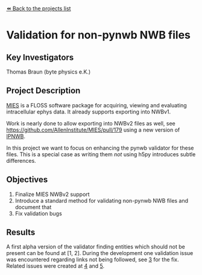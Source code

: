 [:rewind: Back to the projects list](../PROJECTS.md)

<!-- For information on how to write GitHub .md files see https://guides.github.com/features/mastering-markdown/ -->

# Validation for non-pynwb NWB files

## Key Investigators

Thomas Braun (byte physics e.K.)

## Project Description

[MIES](https://github.com/AllenInstitute/MIES) is a FLOSS software package for
acquiring, viewing and evaluating intracellular ephys data. It already supports exporting into NWBv1.

Work is nearly done to allow exporting into NWBv2 files as well, see
https://github.com/AllenInstitute/MIES/pull/179 using a new version of [IPNWB](https://github.com/AllenInstitute/IPNWB).

In this project we want to focus on enhancing the pynwb validator for these files.
This is a special case as writing them *not* using h5py introduces subtle
differences.

## Objectives

<!-- Briefly describe the objectives of your project. What would you like to achive?-->

1. Finalize MIES NWBv2 support
2. Introduce a standard method for validating non-pynwb NWB files and document that
3. Fix validation bugs

## Results

A first alpha version of the validator finding entities which should not be present
can be found at [1, 2]. During the development one validation issue was
encountered regarding links not being followed, see [3] for the fix. Related
issues were created at [4] and [5].

[1]: https://github.com/NeurodataWithoutBorders/pynwb/pull/1178
[2]: https://github.com/hdmf-dev/hdmf/pull/288
[3]: https://github.com/hdmf-dev/hdmf/pull/286
[4]: https://github.com/hdmf-dev/hdmf/issues/287
[5]: https://github.com/NeurodataWithoutBorders/pynwb/issues/1179

